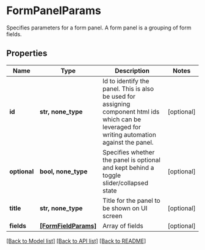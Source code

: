 # FormPanelParams

Specifies parameters for a form panel. A form panel is a grouping of form fields.

## Properties
Name | Type | Description | Notes
------------ | ------------- | ------------- | -------------
**id** | **str, none_type** | Id to identify the panel. This is also be used for assigning component html ids which can be leveraged for writing automation against the panel. | [optional] 
**optional** | **bool, none_type** | Specifies whether the panel is optional and kept behind a toggle slider/collapsed state | [optional] 
**title** | **str, none_type** | Title for the panel to be shown on UI screen | [optional] 
**fields** | [**[FormFieldParams]**](FormFieldParams.md) | Array of fields | [optional] 

[[Back to Model list]](../README.md#documentation-for-models) [[Back to API list]](../README.md#documentation-for-api-endpoints) [[Back to README]](../README.md)


